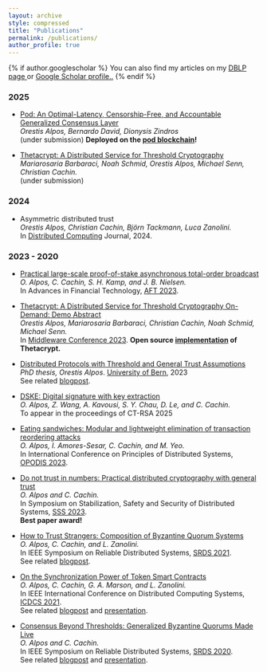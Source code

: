 ```yaml
---
layout: archive
style: compressed
title: "Publications"
permalink: /publications/
author_profile: true
---
```

{% if author.googlescholar %}
  You can also find my articles on my <u><a href="{{author.googlescholar}}"> DBLP page </a></u> or <u><a href="{{author.googlescholar}}"> Google Scholar profile.</a>.</u>
{% endif %}


### 2025

- [Pod: An Optimal-Latency, Censorship-Free, and Accountable Generalized Consensus Layer](https://arxiv.org/abs/2501.14931)<br>
*Orestis Alpos, Bernardo David, Dionysis Zindros*<br>
(under submission)
**Deployed on the [pod blockchain](https://pod.network/)!**

- [Thetacrypt: A Distributed Service for Threshold Cryptography](https://arxiv.org/abs/2502.03247)<br>
*Mariarosaria Barbaraci, Noah Schmid, Orestis Alpos, Michael Senn, Christian Cachin.*<br>
(under submission)

### 2024

- Asymmetric distributed trust<br>
*Orestis Alpos, Christian Cachin, Björn Tackmann, Luca Zanolini.*<br>
In [Distributed Computing](https://link.springer.com/article/10.1007/s00446-024-00469-1) Journal, 2024.

### 2023 - 2020

- [Practical large-scale proof-of-stake asynchronous total-order broadcast](https://eprint.iacr.org/2023/1103)<br>
*O. Alpos, C. Cachin, S. H. Kamp, and J. B. Nielsen.*<br>
In Advances in Financial Technology, [AFT 2023](https://drops.dagstuhl.de/entities/document/10.4230/LIPIcs.AFT.2023.31).

- [Thetacrypt: A Distributed Service for Threshold Cryptography On-Demand: Demo Abstract](https://dl.acm.org/doi/10.1145/3626564.3629100)<br>
*Orestis Alpos, Mariarosaria Barbaraci, Christian Cachin, Noah Schmid, Michael Senn.*<br>
In [Middleware Conference 2023](https://dl.acm.org/doi/10.1145/3626564.3629100).
**Open source [implementation](https://github.com/cryptobern/thetacrypt) of Thetacrypt.**

- [Distributed Protocols with Threshold and General Trust Assumptions](/files/papers/phd_thesis.pdf)<br>
*PhD thesis, Orestis Alpos*. [University of Bern](https://boristheses.unibe.ch/4731/), 2023<br>
See related [blogpost](/blog/phd-thesis).

- [DSKE: Digital signature with key extraction](https://eprint.iacr.org/2022/1753.pdf) <br>
*O. Alpos, Z. Wang, A. Kavousi, S. Y. Chau, D. Le, and C. Cachin.*<br>
To appear in the proceedings of CT-RSA 2025

- [Eating sandwiches: Modular and lightweight elimination of transaction reordering attacks](https://arxiv.org/abs/2307.02954)<br>
*O. Alpos, I. Amores-Sesar, C. Cachin, and M. Yeo.*<br>
In International Conference on Principles of Distributed Systems, [OPODIS 2023](https://drops.dagstuhl.de/entities/document/10.4230/LIPIcs.OPODIS.2023.12).

- [Do not trust in numbers: Practical distributed cryptography with general trust](https://eprint.iacr.org/2022/1767.pdf)<br>
*O. Alpos and C. Cachin.*<br>
In Symposium on Stabilization, Safety and Security of Distributed Systems, [SSS 2023](https://link.springer.com/chapter/10.1007/978-3-031-44274-2_40).<br>
**Best paper award!**

- [How to Trust Strangers: Composition of Byzantine Quorum Systems](https://arxiv.org/abs/2107.11331) <br>
*O. Alpos, C. Cachin, and L. Zanolini.*<br>
In IEEE Symposium on Reliable Distributed Systems, [SRDS 2021](https://ieeexplore.ieee.org/document/9603623).<br>
See related [blogpost](https://cryptobern.github.io/howtotruststrangers/).

- [On the Synchronization Power of Token Smart Contracts](https://arxiv.org/abs/2101.05543) <br>
*O. Alpos, C. Cachin, G. A. Marson, and L. Zanolini.*<br>
In IEEE International Conference on Distributed Computing Systems, [ICDCS 2021](https://ieeexplore.ieee.org/document/9546529).<br>
See related [blogpost](https://cryptobern.github.io/synchronization/) and [presentation](https://www.youtube.com/watch?v=Fzz-vCzXR1M).

- [Consensus Beyond Thresholds: Generalized Byzantine Quorums Made Live](https://arxiv.org/abs/2006.04616) <br>
*O. Alpos and C. Cachin.*<br>
In IEEE Symposium on Reliable Distributed Systems, [SRDS 2020](https://ieeexplore.ieee.org/document/9252056).<br>
See related [blogpost](https://cryptobern.github.io/beyondthreshold/) and [presentation](/files/presentations/generalized_consensus_srds.pdf).


<!-- {% include base_path %} -->
<!--
{% for post in site.publications reversed %}
  {% include archive-single.html %}
{% endfor %} -->
